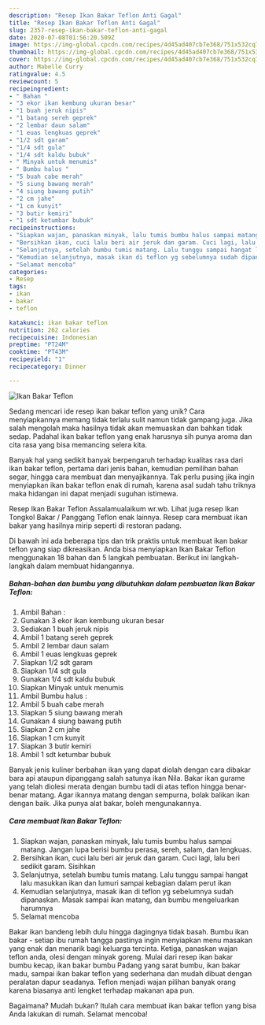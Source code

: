 ```yaml
---
description: "Resep Ikan Bakar Teflon Anti Gagal"
title: "Resep Ikan Bakar Teflon Anti Gagal"
slug: 2357-resep-ikan-bakar-teflon-anti-gagal
date: 2020-07-08T01:56:20.509Z
image: https://img-global.cpcdn.com/recipes/4d45ad407cb7e368/751x532cq70/ikan-bakar-teflon-foto-resep-utama.jpg
thumbnail: https://img-global.cpcdn.com/recipes/4d45ad407cb7e368/751x532cq70/ikan-bakar-teflon-foto-resep-utama.jpg
cover: https://img-global.cpcdn.com/recipes/4d45ad407cb7e368/751x532cq70/ikan-bakar-teflon-foto-resep-utama.jpg
author: Mabelle Curry
ratingvalue: 4.5
reviewcount: 5
recipeingredient:
- " Bahan "
- "3 ekor ikan kembung ukuran besar"
- "1 buah jeruk nipis"
- "1 batang sereh geprek"
- "2 lembar daun salam"
- "1 euas lengkuas geprek"
- "1/2 sdt garam"
- "1/4 sdt gula"
- "1/4 sdt kaldu bubuk"
- " Minyak untuk menumis"
- " Bumbu halus "
- "5 buah cabe merah"
- "5 siung bawang merah"
- "4 siung bawang putih"
- "2 cm jahe"
- "1 cm kunyit"
- "3 butir kemiri"
- "1 sdt ketumbar bubuk"
recipeinstructions:
- "Siapkan wajan, panaskan minyak, lalu tumis bumbu halus sampai matang. Jangan lupa berisi bumbu perasa, sereh, salam, dan lengkuas."
- "Bersihkan ikan, cuci lalu beri air jeruk dan garam. Cuci lagi, lalu beri sedikit garam. Sisihkan"
- "Selanjutnya, setelah bumbu tumis matang. Lalu tunggu sampai hangat lalu masukkan ikan dan lumuri sampai kebagian dalam perut ikan"
- "Kemudian selanjutnya, masak ikan di teflon yg sebelumnya sudah dipanaskan. Masak sampai ikan matang, dan bumbu mengeluarkan harumnya"
- "Selamat mencoba"
categories:
- Resep
tags:
- ikan
- bakar
- teflon

katakunci: ikan bakar teflon 
nutrition: 262 calories
recipecuisine: Indonesian
preptime: "PT24M"
cooktime: "PT43M"
recipeyield: "1"
recipecategory: Dinner

---
```



![Ikan Bakar Teflon](https://img-global.cpcdn.com/recipes/4d45ad407cb7e368/751x532cq70/ikan-bakar-teflon-foto-resep-utama.jpg)

Sedang mencari ide resep ikan bakar teflon yang unik? Cara menyiapkannya memang tidak terlalu sulit namun tidak gampang juga. Jika salah mengolah maka hasilnya tidak akan memuaskan dan bahkan tidak sedap. Padahal ikan bakar teflon yang enak harusnya sih punya aroma dan cita rasa yang bisa memancing selera kita.

Banyak hal yang sedikit banyak berpengaruh terhadap kualitas rasa dari ikan bakar teflon, pertama dari jenis bahan, kemudian pemilihan bahan segar, hingga cara membuat dan menyajikannya. Tak perlu pusing jika ingin menyiapkan ikan bakar teflon enak di rumah, karena asal sudah tahu triknya maka hidangan ini dapat menjadi suguhan istimewa.

Resep Ikan Bakar Teflon Assalamualaikum wr.wb. Lihat juga resep Ikan Tongkol Bakar / Panggang Teflon enak lainnya. Resep cara membuat ikan bakar yang hasilnya mirip seperti di restoran padang.


Di bawah ini ada beberapa tips dan trik praktis untuk membuat ikan bakar teflon yang siap dikreasikan. Anda bisa menyiapkan Ikan Bakar Teflon menggunakan 18 bahan dan 5 langkah pembuatan. Berikut ini langkah-langkah dalam membuat hidangannya.

<!--inarticleads1-->

##### Bahan-bahan dan bumbu yang dibutuhkan dalam pembuatan Ikan Bakar Teflon:

1. Ambil  Bahan :
1. Gunakan 3 ekor ikan kembung ukuran besar
1. Sediakan 1 buah jeruk nipis
1. Ambil 1 batang sereh geprek
1. Ambil 2 lembar daun salam
1. Ambil 1 euas lengkuas geprek
1. Siapkan 1/2 sdt garam
1. Siapkan 1/4 sdt gula
1. Gunakan 1/4 sdt kaldu bubuk
1. Siapkan  Minyak untuk menumis
1. Ambil  Bumbu halus :
1. Ambil 5 buah cabe merah
1. Siapkan 5 siung bawang merah
1. Gunakan 4 siung bawang putih
1. Siapkan 2 cm jahe
1. Siapkan 1 cm kunyit
1. Siapkan 3 butir kemiri
1. Ambil 1 sdt ketumbar bubuk


Banyak jenis kuliner berbahan ikan yang dapat diolah dengan cara dibakar bara api ataupun dipanggang salah satunya ikan Nila. Bakar ikan gurame yang telah diolesi merata dengan bumbu tadi di atas teflon hingga benar-benar matang. Agar ikannya matang dengan sempurna, bolak balikan ikan dengan baik. Jika punya alat bakar, boleh mengunakannya. 

<!--inarticleads2-->

##### Cara membuat Ikan Bakar Teflon:

1. Siapkan wajan, panaskan minyak, lalu tumis bumbu halus sampai matang. Jangan lupa berisi bumbu perasa, sereh, salam, dan lengkuas.
1. Bersihkan ikan, cuci lalu beri air jeruk dan garam. Cuci lagi, lalu beri sedikit garam. Sisihkan
1. Selanjutnya, setelah bumbu tumis matang. Lalu tunggu sampai hangat lalu masukkan ikan dan lumuri sampai kebagian dalam perut ikan
1. Kemudian selanjutnya, masak ikan di teflon yg sebelumnya sudah dipanaskan. Masak sampai ikan matang, dan bumbu mengeluarkan harumnya
1. Selamat mencoba


Bakar ikan bandeng lebih dulu hingga dagingnya tidak basah. Bumbu ikan bakar - setiap ibu rumah tangga pastinya ingin menyiapkan menu masakan yang enak dan menarik bagi keluarga tercinta. Ketiga, panaskan wajan teflon anda, olesi dengan minyak goreng. Mulai dari resep ikan bakar bumbu kecap, ikan bakar bumbu Padang yang sarat bumbu, ikan bakar madu, sampai ikan bakar teflon yang sederhana dan mudah dibuat dengan peralatan dapur seadanya. Teflon menjadi wajan pilihan banyak orang karena biasanya anti lengket terhadap makanan apa pun. 

Bagaimana? Mudah bukan? Itulah cara membuat ikan bakar teflon yang bisa Anda lakukan di rumah. Selamat mencoba!
